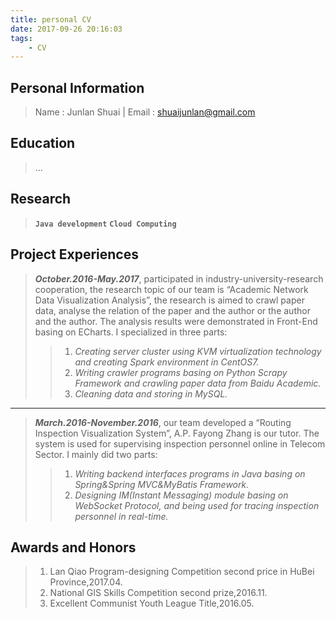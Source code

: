 ```yaml
---
title: personal CV
date: 2017-09-26 20:16:03
tags:
    - CV
---
```

## Personal Information
> Name : Junlan Shuai | Email : shuaijunlan@gmail.com

## Education
> ...

## Research
> __`Java development`__ __`Cloud Computing`__

## Project Experiences
> ___October.2016-May.2017___, participated in industry-university-research cooperation, the research topic of our team is “Academic Network Data Visualization Analysis”, the research is aimed to crawl paper data, analyse the relation of the paper and the author or the author and the author. The analysis results were demonstrated in Front-End basing on ECharts. I specialized in three parts:
>> 1. _Creating server cluster using KVM virtualization technology and creating Spark environment in CentOS7._
>> 2. _Writing crawler programs basing on Python Scrapy Framework and crawling paper data from Baidu Academic._
>> 3. _Cleaning data and storing in MySQL._

----

> ___March.2016-November.2016___, our team developed a “Routing Inspection Visualization System”, A.P. Fayong Zhang is our tutor. The system is used for supervising inspection personnel online in Telecom Sector. I mainly did two parts:
>> 1. _Writing backend interfaces programs in Java basing on Spring&Spring MVC&MyBatis Framework._
>> 2. _Designing IM(Instant Messaging) module basing on WebSocket Protocol, and being used for tracing inspection personnel in real-time._


## Awards and Honors
> 1. Lan Qiao Program-designing Competition second price in HuBei Province,2017.04.
> 2. National GIS Skills Competition second prize,2016.11.
> 3. Excellent Communist Youth League Title,2016.05.

